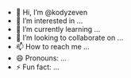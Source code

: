- 👋 Hi, I’m @kodyzeven
- 👀 I’m interested in ...
- 🌱 I’m currently learning ...
- 💞️ I’m looking to collaborate on ...
- 📫 How to reach me ...
- 😄 Pronouns: ...
- ⚡ Fun fact: ...

<!---
kodyzeven/kodyzeven is a ✨ special ✨ repository because its `README.md` (this file) appears on your GitHub profile.
You can click the Preview link to take a look at your changes.
--->

